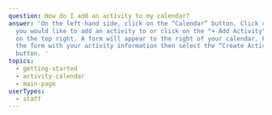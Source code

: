 ```yaml
---
question: How do I add an activity to my calendar?
answer: 'On the left-hand side, click on the “Calendar” button. Click on the day
  you would like to add an activity to or click on the "+ Add Activity" button
  on the top right. A form will appear to the right of your calendar. Fill out
  the form with your activity information then select the “Create Activity”
  button. '
topics:
  - getting-started
  - activity-calendar
  - main-page
userTypes:
  - staff
---
```

